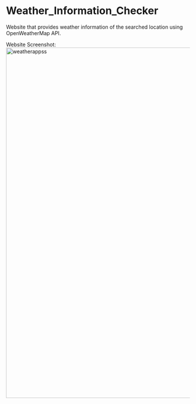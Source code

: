 # Weather_Information_Checker
Website that provides weather information of the searched location using OpenWeatherMap API.

Website Screenshot:
<img width="959" alt="weatherappss" src="https://user-images.githubusercontent.com/76212203/158019155-aa6f8471-48f5-488d-8cfa-0abade2866d0.png">
